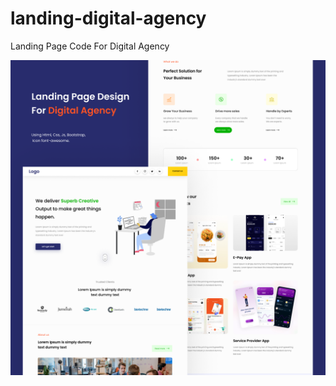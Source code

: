 # landing-digital-agency
Landing Page Code For Digital Agency

![Image alt](https://github.com/HubCrag/landing-digital-agency/raw/master/Screenshot.png)
